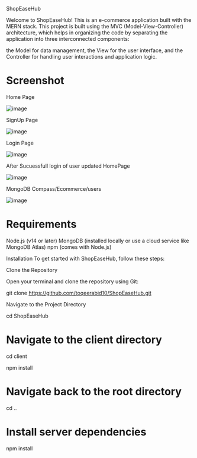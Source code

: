 ShopEaseHub

Welcome to ShopEaseHub! This is an e-commerce application built with the MERN stack.
This project is built using the MVC (Model-View-Controller) architecture, which helps in organizing the code by separating the application into three interconnected components:

the Model for data management, the View for the user interface, and the Controller for handling user interactions and application logic.

#  Screenshot

Home Page 

![image](https://github.com/user-attachments/assets/3e17d017-f52f-49d4-b8c1-a6ecc5bef54a)

SignUp Page

 ![image](https://github.com/user-attachments/assets/c568269b-d99f-476b-9678-a34e1703b9ab)

Login Page

![image](https://github.com/user-attachments/assets/e7b0124a-5e49-4dc7-bee1-1cefd70ea65a)

After Sucuessfull login of user updated HomePage

![image](https://github.com/user-attachments/assets/166ff1e0-ef66-4c46-8602-ba5637af44bb)

MongoDB Compass/Ecommerce/users

![image](https://github.com/user-attachments/assets/4935ed47-b796-4eae-a133-3471323cfc3c)

# Requirements
Node.js (v14 or later)
MongoDB (installed locally or use a cloud service like MongoDB Atlas)
npm (comes with Node.js)

Installation
To get started with ShopEaseHub, follow these steps:

Clone the Repository

Open your terminal and clone the repository using Git:

git clone https://github.com/toqeerabid10/ShopEaseHub.git

Navigate to the Project Directory

cd ShopEaseHub


# Navigate to the client directory

cd client

npm install

# Navigate back to the root directory

cd ..

# Install server dependencies
npm install

